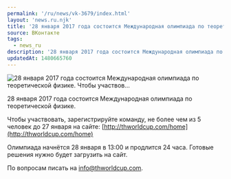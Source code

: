 ```yaml
---
permalink: '/ru/news/vk-3679/index.html'
layout: 'news.ru.njk'
title: '28 января 2017 года состоится Международная олимпиада по теоретической физике.   Чтобы участвов…'
source: ВКонтакте
tags:
  - news_ru
description: '28 января 2017 года состоится Международная олимпиада по теоретической физике.   Чтобы участвов…'
updatedAt: 1480665760
---
```

![28 января 2017 года состоится Международная олимпиада по теоретической физике.   Чтобы участвов…](https://sun9-76.userapi.com/impf/c636816/v636816484/3720d/ToCMKDy5P1s.jpg?size=1280x720&quality=96&sign=d89fae85b749a4738b86f2262ec58bb3&c_uniq_tag=Uuk4DvHGCAzmxRvPaxN8vvb9AqXIjhI6ZcrjgvfQBcA&type=album)

28 января 2017 года состоится Международная олимпиада по теоретической физике.

Чтобы участвовать, зарегистрируйте команду, не более чем из 5 человек до 27 января на сайте: [http://thworldcup.com/home](http://thworldcup.com/home)

Олимпиада начнётся 28 января в 13:00 и продлится 24 часа. Готовые решения нужно будет загрузить на сайт.

По вопросам писать на info@thworldcup.com.
